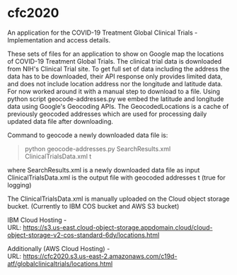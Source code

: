 # cfc2020
An application for the COVID-19 Treatment Global Clinical Trials - Implementation and access details.

These sets of files for an application to show on Google map the locations of COVID-19 Treatment Global Trials. The clinical trial data is downloaded from NIH's Clinical Trial site. To get full set of data including the address the data has to be downloaded, their API response only provides limited data, and does not include location address nor the longitude and latitude data. For now worked around it with a manual step to download to a file. Using python script geocode-addresses.py we embed the latitude and longitude data using Google's Geocoding APIs. The GeocodedLocations is a cache of previously geocoded addresses which are used for processing daily updated data file after downloading. 

Command to geocode a newly downloaded data file is:
>python geocode-addresses.py SearchResults.xml ClinicalTrialsData.xml t

where SearchResults.xml is a newly downloaded data file as input
      ClinicalTrialsData.xml is the output file with geocoded addresses
      t (true for logging)

The ClinicalTrialsData.xml is manually uploaded on the Cloud object storage bucket. (Currently to IBM COS bucket and AWS S3 bucket)

IBM Cloud Hosting -
<br>URL: https://s3.us-east.cloud-object-storage.appdomain.cloud/cloud-object-storage-v2-cos-standard-6dy/locations.html

Additionally (AWS Cloud Hosting) -
<br>URL: https://cfc2020.s3.us-east-2.amazonaws.com/c19d-atf/globalclinicaltrials/locations.html

